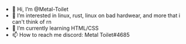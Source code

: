 - 👋 Hi, I’m @Metal-Toilet
- 👀 I’m interested in linux, rust, linux on bad hardwear, and more that i can't think of rn
- 🌱 I’m currently learning HTML/CSS
- 📫 How to reach me discord: Metal Toilet#4685
